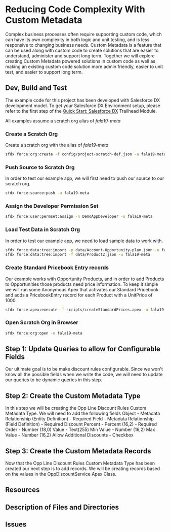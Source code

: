 # Reducing Code Complexity With Custom Metadata

Complex business processes often require supporting custom code, which can have its own complexity in both logic and unit testing, and is less responsive to changing business needs. Custom Metadata is a feature that can be used along with custom code to create solutions that are easier to understand, administer and support long term. Together we will explore creating Custom Metadata powered solutions in custom code as well as making an existing custom code solution more admin friendly, easier to unit test, and easier to support long term. 

## Dev, Build and Test
The example code for this project has been developed with Salesforce DX development model. To get your Salesforce DX Environment setup, please refer to the first step of the [Quick Start: Salesforce DX](https://trailhead.salesforce.com/en/content/learn/projects/quick-start-salesforce-dx/set-up-your-salesforce-dx-environment) Trailhead Module.

All examples assume a scratch org alias of *fala19-meta*

### Create a Scratch Org
Create a scratch org with the alias of *fala19-meta*

```sh
sfdx force:org:create -f config/project-scratch-def.json -a fala19-meta
```

### Push Source to Scratch Org
In order to test our example app, we will first need to push our source to our scratch org.

```sh
sfdx force:source:push -u fala19-meta
```

### Assign the Developer Permission Set
```sh
sfdx force:user:permset:assign -n DemoAppDeveloper -u fala19-meta
```

### Load Test Data in Scratch Org
In order to test our example app, we need to load sample data to work with.

```sh
sfdx force:data:tree:import -p data/Account-Opportunity-plan.json -u fala19-meta
sfdx force:data:tree:import -f data/Product2.json -u fala19-meta
```

### Create Standard Pricebook Entry records
Our example works with Opportunity Products, and in order to add Products to Opportunities those products need price information. To keep it simple we will run some Anonymous Apex that activates our Standard Pricebook and adds a PricebookEntry record for each Product with a UnitPrice of 1000.

```sh
sfdx force:apex:execute -f scripts/createStandardPrices.apex -u fala19-meta
```

### Open Scratch Org in Browser
```sh
sfdx force:org:open -u fala19-meta
```
## Step 1: Update Queries to allow for Configurable Fields
Our ultimate goal is to be make discount rules configurable. Since we won't know all the possible fields when we write the code, we will need to update our queries to be dynamic queries in this step.

## Step 2: Create the Custom Metadata Type
In this step we will be creating the Opp Line Discount Rules Custom Metadata Type. We will need to add the following fields
Object - Metadata Relationship (Entity Definition) - Required
Field - Metadata Relationship (Field Definition) - Required
Discount Percent - Percent (16,2) - Required
Order - Number (18,0)
Value - Text(255)
Min Value - Number (16,2)
Max Value - Number (16,2)
Allow Additional Discounts - Checkbox

## Step 3: Create the Custom Metadata Records
Now that the Opp Line Discount Rules Custom Metadata Type has been created our next step is to add records. We will be creating records based on the values in the OppDiscountService Apex Class.

## Resources

## Description of Files and Directories

## Issues
